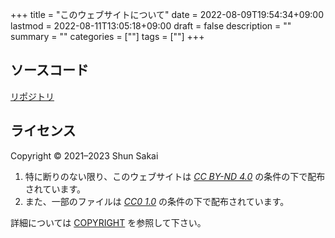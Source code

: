 +++
title = "このウェブサイトについて"
date = 2022-08-09T19:54:34+09:00
lastmod = 2022-08-11T13:05:18+09:00
draft = false
description = ""
summary = ""
categories = [""]
tags = [""]
+++

## ソースコード

[リポジトリ](https://github.com/sorairolake/sorairolake.github.io)

## ライセンス

Copyright &copy; 2021&ndash;2023 Shun Sakai

1. 特に断りのない限り、このウェブサイトは [_CC BY-ND 4.0_](https://creativecommons.org/licenses/by-nd/4.0/) の条件の下で配布されています。
2. また、一部のファイルは [_CC0 1.0_](https://creativecommons.org/publicdomain/zero/1.0/) の条件の下で配布されています。

詳細については [COPYRIGHT](https://github.com/sorairolake/sorairolake.github.io/blob/develop/COPYRIGHT) を参照して下さい。
